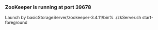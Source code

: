 ### ZooKeeper is running at port 39678
Launch by basicStorageServer/zookeeper-3.4.11/bin% ./zkServer.sh start-foreground
